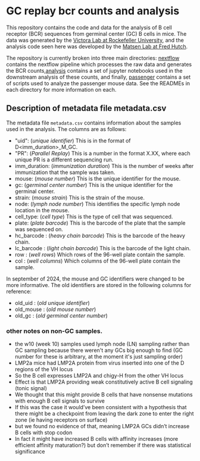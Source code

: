 # GC replay bcr counts and analysis

This repository contains the code and data for the analysis of B cell receptor (BCR) sequences from germinal center (GC) B cells in mice. The data was generated by the
[Victora Lab at Rockefeller University](https://www.germinal.center/), and the analysis code seen here was developed by the [Matsen Lab at Fred Hutch](https://matsen.fredhutch.org/).

The repository is currently broken into three main directories: [nextflow](nextflow/) contains the nextflow pipeline which processes the raw data and generates the BCR counts,[analysis](analysis/) contains a set of jupyter notebooks used in the downstream analysis of these counts, and finally, [passenger](passenger/) contains a set of scripts used to analyze the passenger mouse data. See the READMEs in each directory for more information on each.


## Description of metadata file metadata.csv

The metadata file `metadata.csv` contains information about the samples used in the analysis. The columns are as follows:

- "uid": (_unique identifier_) This is in the format of D<imm_duration>_M<mouse>_GC<gc>. 
- "PR": (_Parallel Replay_) This is a number in the format X.XX, where each unique PR is a different sequencing run.
- imm_duration: (_immunization duration_) This is the number of weeks after immunization that the sample was taken.
- mouse: (_mouse number_) This is the unique identifier for the mouse.
- gc: (_germinal center number_) This is the unique identifier for the germinal center.
- strain: (_mouse strain_) This is the strain of the mouse.
- node: (_lymph node number_) This identifies the specific lymph node location in the mouse.
- cell_type: (_cell type_) This is the type of cell that was sequenced.
- plate: (_plate barcode_) This is the barcode of the plate that the sample was sequenced on.
- hc_barcode : (_heavy chain barcode_) This is the barcode of the heavy chain.
- lc_barcode : (_light chain barcode_) This is the barcode of the light chain.
- row : (_well rows_) Which rows of the 96-well plate contain the sample.
- col : (_well columns_) Which columns of the 96-well plate contain the sample.

In september of 2024, the mouse and GC identifiers were changed to be more informative. The old identifiers are stored in the following columns for reference:

- old_uid : (_old unique identifier_)
- old_mouse : (_old mouse number_)
- old_gc : (_old germinal center number_)


### other notes on non-GC samples.
  - the w10 (week 10) samples used lymph node (LN) sampling rather than GC sampling because there weren't any GCs big enough to find (GC number for these is arbitrary, at the moment it's just sampling order)                                                                                                    
  - LMP2a mice had LMP2A protein from virus inserted into one of the D regions of the VH locus
  - So the B cell expresses LMP2A and chigy-H from the other VH locus
  - Effect is that LMP2A providing weak constitutively active B cell signaling (tonic signal)
  - We thought that this might provide B cells that have nonsense mutations with enough B cell signals to survive
  - If this was the case it would’ve been consistent with a hypothesis that there might be a checkpoint from leaving the dark zone to enter the right zone (ie having receptors on surface)
  - but we found no evidence of that, meaning LMP2A GCs didn’t increase B cells with stop codon
  - In fact it might have increased B cells with affinity increases (more efficient affinity maturation?) but don’t remember if there was statistical significance
